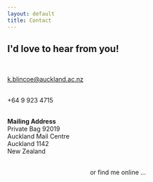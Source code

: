 ```yaml
---
layout: default
title: Contact
---
```

<h2 class="text-primary">I'd love to hear from you!</h2><br>

<span><i class="fa fa-envelope"></i><a href="mailto:k.blincoe@auckland.ac.nz"> k.blincoe@auckland.ac.nz</a></span><br><br>

<span><i class="fa fa-phone"></i>+64 9 923 4715</span><br><br>

<span><b>Mailing Address</b><br>
Private Bag 92019<br>
Auckland Mail Centre<br>
Auckland 1142<br>
New Zealand<br>
</span>

<div class="d-block d-sm-none" style="text-align: center;"><br>
  or find me online ... <br>
</div>